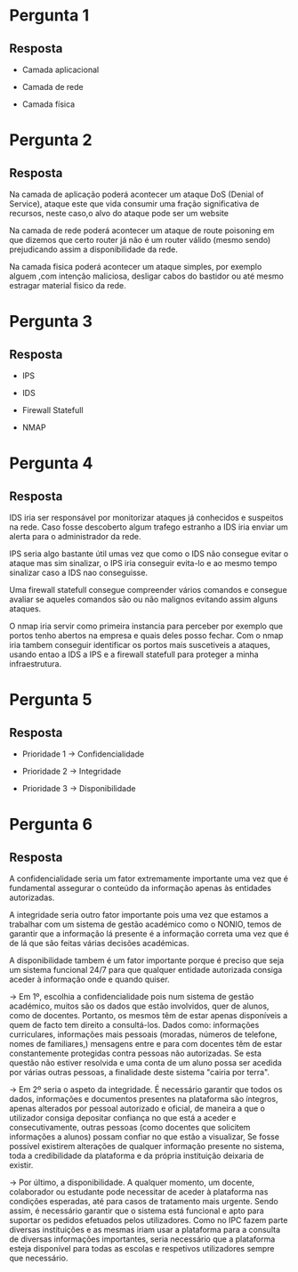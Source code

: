 # Pergunta 1

## Resposta

- Camada aplicacional

- Camada de rede

- Camada física

# Pergunta 2

## Resposta

Na camada de aplicação poderá acontecer um ataque DoS (Denial of Service), ataque este que vida consumir uma fração significativa de recursos, neste caso,o alvo do ataque pode ser um website

Na camada de rede poderá acontecer um ataque de route poisoning em que dizemos que certo router já não é um router válido (mesmo sendo) prejudicando assim a disponibilidade da rede.

Na camada fisica poderá acontecer um ataque simples, por exemplo alguem ,com intenção maliciosa, desligar cabos do bastidor ou até mesmo estragar material fisico da rede.

# Pergunta 3

## Resposta

- IPS

- IDS

- Firewall Statefull

- NMAP

# Pergunta 4

## Resposta

IDS iria ser responsável por monitorizar ataques já conhecidos e suspeitos na rede. Caso fosse descoberto algum trafego estranho a IDS iria enviar um alerta para o administrador da rede.

IPS seria algo bastante útil umas vez que como o IDS não consegue evitar o ataque mas sim sinalizar, o IPS iria conseguir evita-lo e ao mesmo tempo sinalizar caso a IDS nao conseguisse.

Uma firewall statefull consegue compreender vários comandos e consegue avaliar se aqueles comandos são ou não malignos evitando assim alguns ataques.

O nmap iria servir como primeira instancia para perceber por exemplo que portos tenho abertos na empresa e quais deles posso fechar.
Com o nmap iria tambem conseguir identificar os portos mais suscetiveis a ataques, usando entao a IDS a IPS e a firewall statefull para proteger a minha infraestrutura.

# Pergunta 5

## Resposta

- Prioridade 1 -> Confidencialidade

- Prioridade 2 -> Integridade

- Prioridade 3 -> Disponibilidade

# Pergunta 6

## Resposta

A confidencialidade seria um fator extremamente importante uma vez que é fundamental assegurar o conteúdo da informação apenas às entidades autorizadas.

A integridade seria outro fator importante pois uma vez que estamos a trabalhar com um sistema de gestão académico como o NONIO, temos de garantir que a informação lá presente
é a informação correta uma vez que é de lá que são feitas várias decisões académicas.

A disponibilidade tambem é um fator importante porque é preciso que seja um sistema funcional 24/7 para que qualquer entidade autorizada consiga aceder à informação onde e quando quiser.


-> Em 1º, escolhia a confidencialidade pois num sistema de gestão académico, muitos são os dados que estão involvidos, quer de alunos, como de docentes. Portanto, os mesmos têm de estar apenas disponíveis a quem de facto tem direito a consultá-los. Dados como: informações curriculares, informações mais pessoais (moradas, números de telefone, nomes de familiares,) mensagens entre e para com docentes têm de estar constantemente protegidas contra pessoas não autorizadas. Se esta questão não estiver resolvida e uma conta de um aluno possa ser acedida por várias outras pessoas, a finalidade deste sistema "cairia por terra".

-> Em 2º seria o aspeto da integridade. É necessário garantir que todos os dados, informações e documentos presentes na plataforma são íntegros, apenas alterados por pessoal autorizado e oficial, de maneira a que o utilizador consiga depositar confiança no que está a aceder e consecutivamente, outras pessoas (como docentes que solicitem informações a alunos) possam confiar no que estão a visualizar, Se fosse possível existirem alterações de qualquer informação presente no sistema, toda a credibilidade da plataforma e da própria instituição deixaria de existir. 

-> Por último, a disponibilidade. A qualquer momento, um docente, colaborador ou estudante pode necessitar de aceder à plataforma nas condições esperadas, até para casos de tratamento mais urgente. Sendo assim, é necessário garantir que o sistema está funcional e apto para suportar os pedidos efetuados pelos utilizadores. Como no IPC fazem parte diversas instituições e as mesmas iriam usar a plataforma para a consulta de diversas informações importantes, seria necessário que a plataforma esteja disponível para todas as escolas e respetivos utilizadores sempre que necessário.
